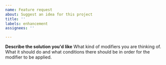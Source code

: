 ```yaml
---
name: Feature request
about: Suggest an idea for this project
title: ''
labels: enhancement
assignees: ''

---
```


**Describe the solution you'd like**
What kind of modifiers you are thinking of. What it should do and what conditions there should be in order for the modifier to be applied.
